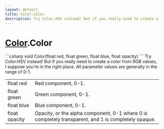 ```yaml
---
layout: default
title: Color.Color
description: Try Color.HSV instead! But if you really need to create a color from RGB values, I suppose you're in the right place. All parameter values are generally in the range of 0-1.
---
```

# [Color]({{site.url}}/Pages/StereoKit/Color.html).Color

<div class='signature' markdown='1'>
```csharp
void Color(float red, float green, float blue, float opacity)
```
Try Color.HSV instead! But if you really need to create a color from RGB
values, I suppose you're in the right place. All parameter values are generally in
the range of 0-1.
</div>

|  |  |
|--|--|
|float red|Red component, 0-1.|
|float green|Green component, 0-1.|
|float blue|Blue component, 0-1.|
|float opacity|Opacity, or the alpha component, 0-1 where 0 is completely              transparent, and 1 is completely opaque.|




